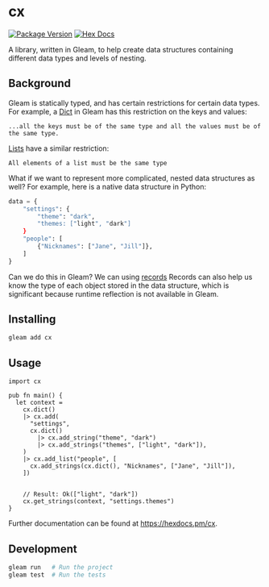 # cx

[![Package Version](https://img.shields.io/hexpm/v/cx)](https://hex.pm/packages/cx)
[![Hex Docs](https://img.shields.io/badge/hex-docs-ffaff3)](https://hexdocs.pm/cx/)

A library, written in Gleam, to help create data structures containing
different data types and levels of nesting.

## Background

Gleam is statically typed, and has certain restrictions for certain data types.
For example, a [Dict](https://hexdocs.pm/gleam_stdlib/gleam/dict.html) in Gleam
has this restriction on the keys and values:

```
...all the keys must be of the same type and all the values must be of the same type.
```

[Lists](https://hexdocs.pm/gleam_stdlib/gleam/list.html) have a similar restriction:

```
All elements of a list must be the same type
```

What if we want to represent more complicated, nested data structures as well?
For example, here is a native data structure in Python:

```python
data = {
    "settings": {
        "theme": "dark",
        "themes: ["light", "dark"]
    }
    "people": [
        {"Nicknames": ["Jane", "Jill"]},
    ]
}
```

Can we do this in Gleam? We can using [records](https://tour.gleam.run/data-types/records/)
Records can also help us know the type of each object stored in the data
structure, which is significant because runtime reflection is not available in
Gleam.

## Installing
```sh
gleam add cx
```

## Usage

```gleam
import cx

pub fn main() {
  let context =
    cx.dict()
    |> cx.add(
      "settings",
      cx.dict()
        |> cx.add_string("theme", "dark")
        |> cx.add_strings("themes", ["light", "dark"]),
    )
    |> cx.add_list("people", [
      cx.add_strings(cx.dict(), "Nicknames", ["Jane", "Jill"]),
    ])


    // Result: Ok(["light", "dark"])
    cx.get_strings(context, "settings.themes")
}
```

Further documentation can be found at <https://hexdocs.pm/cx>.

## Development

```sh
gleam run   # Run the project
gleam test  # Run the tests
```

